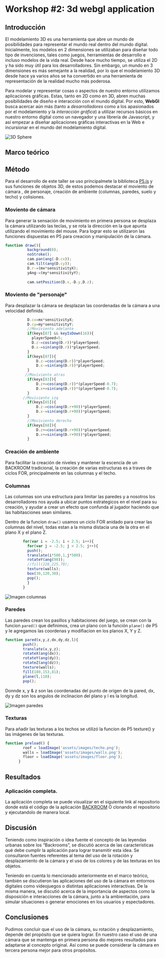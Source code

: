 # **Workshop #2: 3d webgl application**

## **Introducción**

El modelamiento 3D es una herramienta que abre un mundo de posibilidades para representar el mundo real dentro del mundo digital. Inicialmente, los modelos en 2 dimensiones se utilizaban para diseñar todo tipo de invenciones, tales como juegos, herramientas de desarrollo e incluso modelos de la vida real. Desde hace mucho tiempo, se utiliza el 2D y ha sido muy útil para los desarrolladores. Sin embargo, un mundo en 3 dimensiones es más semejante a la realidad, por lo que el modelamiento 3D desde hace ya varios años se ha convertido en una herramienta de representación de la realidad mucho más poderosa.

Para modelar y representar cosas o aspectos de nuestro entorno utilizamos aplicaciones gráficas. Estas, tanto en 2D como en 3D, abren muchas posibilidades de diseño e interacción con el mundo digital. Por esto, **WebGl** busca acercar aún más (tanto a *desarrolladores* como a los apasionados por el modelamiento y la *interacción gráfica*) a utilizar recursos básicos en nuestro entorno digital como un navegador y una librería de Javascript, y así empezar a diseñar aplicaciones gráficas interactivas en la Web e incursionar en el mundo del modelamiento digital.


![3D Sphere](https://i.imgur.com/SKVtRzn.gif)

## **Marco teórico**


## **Método**

Para el desarrollo de este taller se uso principalmete la biblioteca [P5.js](https://p5js.org/es/) y sus funciones de objetos 3D, de estos podemos destacar el moviento de cámara , de personaje, creación de ambiente (columnas, paredes, suelo y techo) y colisiones.

### **Moviento de cámara**
Para generar la sensación de movimiento en primera persona se desplaza la cámara utilizando las teclas, y se rota la dirección en la que apunta utilizando el movimiento del mouse.
Para lograr esto se utilizaron las funciones dispuestas en P5 para creacion y manipulación de la cámara.
```javascript
function draw(){
          background(0);
          noStroke();
          cam.pan(ang(-D.cx));
          cam.tilt(ang(D.cy));
          D.r-=(mx*sensitivityX);
          yAng-=(my*sensitivityY);
         
          cam.setPosition(D.x,-D.y,D.z);
```


### **Moviento de "personaje"**
Para desplazar la cámara se desplazan las coordenadas de la cámara a una velocidad definida.
```javascript
          D.cx=mx*sensitivityX;
          D.cy=my*sensitivityY;
          //Moviviento adelante
          if(keys[87] && keyIsDown(16)){
            playerSpeed=5;
            D.z-=cos(ang(D.r))*playerSpeed;
            D.x-=sin(ang(D.r))*playerSpeed;
          }
          if(keys[87]){
              D.z-=cos(ang(D.r))*playerSpeed;
              D.x-=sin(ang(D.r))*playerSpeed;  
          }
         //Moviviento atras
          if(keys[83]){
              D.z+=cos(ang(D.r))*(playerSpeed-0.7);
              D.x+=sin(ang(D.r))*(playerSpeed-0.7);  
          }
        //Moviviento izq
          if(keys[65]){
              D.z-=cos(ang(D.r+90))*playerSpeed;
              D.x-=sin(ang(D.r+90))*playerSpeed;  
          }
          //Moviviento derecha
          if(keys[68]){
              D.z+=cos(ang(D.r+90))*playerSpeed;
              D.x+=sin(ang(D.r+90))*playerSpeed;  
          }

```



### **Creación de ambiente**

Para facilitar la creación de niveles y mantener la escencia de un BACKROOM tradicional, la creación de varias estructuras es a traves de ciclos FOR, principalmente en las columnas y el techo.

### Columnas
Las columnas son una estructura para limitar las paredes y a nosotros los desarrolladores nos ayuda a ubicar puntos estrategicos en el nivel para su creación, y ayudar a crear un efecto que confunda al jugador haciendo que las habitasciones sean similares.

Dentro de la funcion `draw()` usamos un ciclo FOR anidado para crear las columnas del nivel, todas estan a la misma distacia una de la otra en el plano X y el plano Z.

```javascript
        for(var i = -2.5; i < 2.5; i++){
          for(var j = -2.5; j < 2.5; j++){
          push();
          translate(i*500,1,j*500);
          rotateY(ang(90));
          //fill(228,225,70);
          texture(walls);
          box(30,120,30);
          pop();
          }
        }
```
![Imagen columnas](https://imgur.com/a/0urxtRi)

### Paredes
Las paredes crean los pasillos y habitaciones del juego, se crean con la funcion `pared()` que definimos, crea un plano con la función `plane()` de P5 y le agregamos las coordenas y modifiacion en los planos X, Y y Z.

```javascript
function pared(x,y,z,dx,dy,dz,l){
        push();
        translate(x,y,z);
        rotateX(ang(dx));
        rotateY(ang(dy));
        rotateZ(ang(dz));
        texture(walls);
        fill(180,153,81);
        plane(l,110);
        pop();
```
Donnde x, y & z son las coordenadas del punto de origen de la pared, dx, dy y dz son los angulos de inclinacion del plano y l es la longitud.

![Imagen paredes](https://imgur.com/Q5VXvHQ)

### Texturas
Para añadir las texturas a los techos se utilizó la funcion de P5 texture() y las imágenes de las texturas.
```javascript
function preload() {
        roof = loadImage('assets/images/techo.png');
        walls = loadImage('assets/images/walls.png');
        floor = loadImage('assets/images/floor.png');
      }
```

## **Resultados**

### Aplicación completa.
La aplicación completa se puede visualizar en el siguiente link al repositorio donde está el código de la aplicación [BACKROOM](https://sansanchezmo.github.io/BACKROOM/)
O clonando el repositorio y ejecutandolo de manera local.


## **Discusión**
Teniendo como inspiración o idea fuente el concepto de las leyendas urbanas sobre los “Backrooms”, se discutió acerca de las características qué debe cumplir la aplicación para lograr transmitir esta idea. Se consultaron fuentes referentes al tema del uso de la rotación y desplazamiento de la cámara y el uso de los colores y de las texturas en los objetos.

Teniendo en cuenta lo mencionado anteriormente en el marco teórico, también se discutieron las aplicaciones del uso de la cámara en entornos digitales como videojuegos o distintas aplicaciones interactivas. De la misma manera, se discutió acerca de la importancia de aspectos como la disposición e interacciones de la cámara, junto a la ambientación, para simular situaciones o generar emociones en los usuarios y espectadores.



## **Conclusiones**
Pudimos concluir que el uso de la cámara, su rotación y desplazamiento, depende del propósito que se quiera lograr. En nuestro caso el uso de una cámara que se mantenga en primera persona dio mejores resultados para adaptarse al concepto original. Así como se puede considerar la cámara en tercera persona mejor para otros propósitos.



